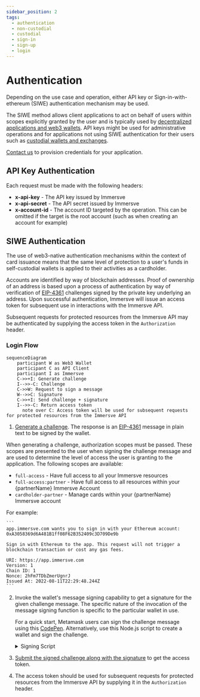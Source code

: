 ```yaml
---
sidebar_position: 2
tags:
  - authentication
  - non-custodial
  - custodial
  - sign-in
  - sign-up
  - login
---
```


# Authentication

Depending on the use case and operation, either API key or Sign-in-with-ethereum (SIWE) authentication mechanism may be used.

The SIWE method allows client applications to act on behalf of users within scopes explicitly granted by the user and is typically used by [decentralized applications and web3 wallets](/guides/non-custodial-wallets). API keys might be used for administrative operations and for applications not using SIWE authentication for their users such as [custodial wallets and exchanges](/guides/custodial-wallets).

[Contact us](https://immersve.com/contact/) to provision credentials for your application.
## API Key Authentication

Each request must be made with the following headers:
- **x-api-key** - The API key issued by Immersve
- **x-api-secret** - The API secret issued by Immersve
- **x-account-id** - The account ID targeted by the operation. This can be omitted if the target is the root account (such as when creating an account for example)

## SIWE Authentication

The use of web3-native authentication mechanisms within the context of card issuance means that the same level of protection to a user's funds in self-custodial wallets is applied to their activities as a cardholder.

Accounts are identified by way of blockchain addresses. Proof of ownership of an address is based upon a process of authentication by way of verification of [EIP-4361](https://eips.ethereum.org/EIPS/eip-4361) challenges signed by the private key underlying an address. Upon successful authentication, Immersve will issue an access token for subsequent use in interactions with the Immersve API.

Subsequent requests for protected resources from the Immersve API may be authenticated by supplying the access token in the `Authorization` header.

### Login Flow

```mermaid
sequenceDiagram
    participant W as Web3 Wallet
    participant C as API Client
    participant I as Immersve
    C->>+I: Generate challenge
    I-->>-C: Challenge
    C->>W: Request to sign a message
    W-->>C: Signature
    C->>+I: Send challenge + signature
    I-->>-C: Return access token
	  note over C: Access token will be used for subsequent requests for protected resources from the Immersve API
```

1.  [Generate a challenge](/api-reference/generate-challenge). The response is an [EIP-4361](https://eips.ethereum.org/EIPS/eip-4361) message in plain text to be signed by the wallet.

When generating a challenge, authorization scopes must be passed. These scopes are presented to the user when signing the challenge message and are used to determine the level of access the user is granting to the application. The following scopes are available:

- `full-access` - Have full access to all your Immersve resources
- `full-access:partner` - Have full access to all resources within your {partnerName} Immersve Account
- `cardholder-partner` - Manage cards within your {partnerName} Immersve account

For example:

    ```
    app.immersve.com wants you to sign in with your Ethereum account:
    0xA3058369d6A481B1ff08F62B352409c3D709De9b

    Sign in with Ethereum to the app. This request will not trigger a blockchain transaction or cost any gas fees.

    URI: https://app.immersve.com
    Version: 1
    Chain ID: 1
    Nonce: 2hFm7TDbZmerUgnrJ
    Issued At: 2022-08-11T22:29:48.244Z
    ```

2.  Invoke the wallet's message signing capability to get a signature for the given challenge message. The specific nature of the invocation of the message signing function is specific to the particular wallet in use.

    For a quick start, Metamask users can sign the challenge message using this [CodePen](https://codepen.io/imsv/full/zYMpExJ). Alternatively, use this Node.js script to create a wallet and sign the challenge.
      <details>
      <summary>Signing Script</summary>

        const ethers = require('ethers');
        const axios = require('axios');

        const baseUrl = 'https://api.immersve.com';
        const log = (...data) => {
          console.log.apply(null, data);
        }

        // Create a wallet to sign the message with
        const privateKey = ''; //TODO: Set Private key here
        const walletAddress = ''; //TODO: Set wallet address here
        const chainId = 137; //Chain ID Reference: https://chainlist.org/

        if (!privateKey || privateKey.length === 0) {
          console.error('WALLET_PRIVATE_KEY missing');
          process.exit(1);
        }
        if (!walletAddress || walletAddress.length === 0) {
          console.error('WALLET_ADDRESS missing');
          process.exit(1);
        }

        const wallet = new ethers.Wallet(privateKey);
        const clientInstance = axios.create({ baseURL: baseUrl });

        const signIn = async () => {
          const getSignInChallenge = await clientInstance.post('/siwe/generate-challenge', {
            walletAddress,
            chainId,
          });
          const challenge = getSignInChallenge.data;
          const signature = await wallet.signMessage(challenge);
          const output = { message: challenge, signature: signature };
          log(JSON.stringify(output));
        }

        signIn();

    </details>

3.  [Submit the signed challenge along with the signature](/api-reference/login) to get the access token.
4.  The access token should be used for subsequent requests for protected resources from the Immersve API by supplying it in the `Authorization` header.

